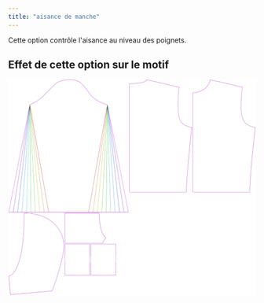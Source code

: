 ```yaml
---
title: "aisance de manche"
---
```


Cette option contrôle l'aisance au niveau des poignets.

## Effet de cette option sur le motif

![Cette image montre l'effet de cette option en superposant plusieurs variantes qui ont une valeur différente pour cette option](huey_cuffease_sample.svg "Effet de cette option sur le modèle")
